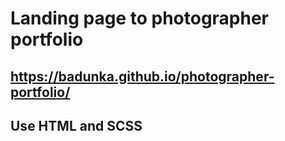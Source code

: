 # Landing page to photographer portfolio

## https://badunka.github.io/photographer-portfolio/

## Use HTML and SCSS

